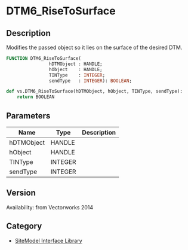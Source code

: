 # DTM6_RiseToSurface

## Description
Modifies the passed object so it lies on the surface of the desired DTM.

```pascal
FUNCTION DTM6_RiseToSurface(
				hDTMObject : HANDLE;
				hObject    : HANDLE;
				TINType    : INTEGER;
				sendType   : INTEGER): BOOLEAN;
```

```python
def vs.DTM6_RiseToSurface(hDTMObject, hObject, TINType, sendType):
    return BOOLEAN
```

## Parameters
|Name|Type|Description|
|---|---|---|
|hDTMObject|HANDLE|   |
|hObject|HANDLE|   |
|TINType|INTEGER|   |
|sendType|INTEGER|   |

## Version
Availability: from Vectorworks 2014

## Category
* [SiteModel Interface Library](../Categories/SiteModel%20Interface%20Library.md)
